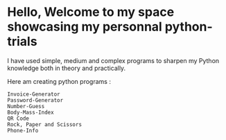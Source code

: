 # Hello, Welcome to my space showcasing my personnal python-trials
I have used simple, medium and complex programs to sharpen my 
Python knowledge both in theory and practically.

 Here am creating python programs :
 
    Invoice-Generator
    Password-Generator
    Number-Guess
    Body-Mass-Index
    QR Code
    Rock, Paper and Scissors
    Phone-Info
